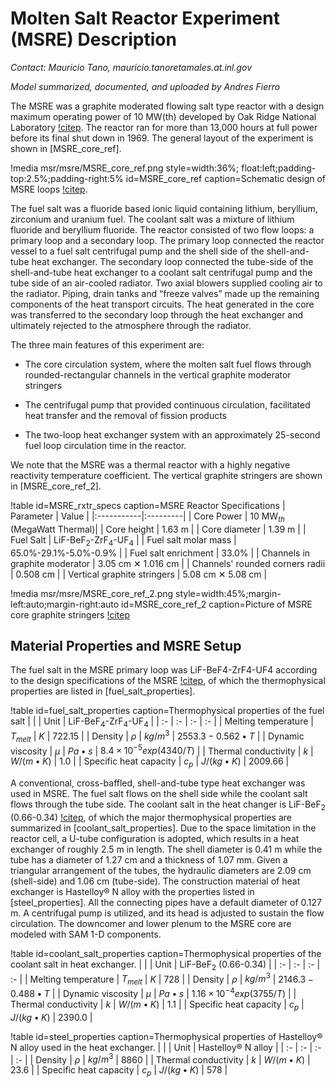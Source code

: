 # Molten Salt Reactor Experiment (MSRE) Description

*Contact: Mauricio Tano, mauricio.tanoretamales.at.inl.gov*

*Model summarized, documented, and uploaded by Andres Fierro*

<!-- Edits by Andres Fierro -->

The MSRE was a graphite moderated flowing salt type reactor with a design maximum operating power of 10 MW(th) developed by Oak Ridge National Laboratory [!citep](Robertson1965).
The reactor ran for more than 13,000 hours at full power before its final shut down in 1969.  The general layout of the experiment is shown in [MSRE_core_ref].

!media msr/msre/MSRE_core_ref.png
        style=width:36%; float:left;padding-top:2.5%;padding-right:5%
        id=MSRE_core_ref
        caption=Schematic design of MSRE loops [!citep](osti_1617123).

The fuel salt was a fluoride based ionic liquid containing lithium, beryllium, zirconium and uranium fuel.
The coolant salt was a mixture of lithium fluoride and beryllium fluoride.
The reactor consisted of two flow loops: a primary loop and a secondary loop.
The primary loop connected the reactor vessel to a fuel salt centrifugal pump and the shell side of the shell-and-tube heat exchanger.
The secondary loop connected the tube-side of the shell-and-tube heat exchanger to a coolant salt centrifugal pump and the tube side of an air-cooled radiator.
Two axial blowers supplied cooling air to the radiator. Piping, drain tanks and “freeze valves” made up the remaining components of the heat transport circuits.
The heat generated in the core was transferred to the secondary loop through the heat exchanger and ultimately rejected to the atmosphere through the radiator.

The three main features of this experiment are: 

- The core circulation system, where the molten salt fuel flows through rounded-rectangular channels in the vertical graphite moderator stringers 

- The centrifugal pump that provided continuous circulation, facilitated heat transfer and the removal of fission products 

- The two-loop heat exchanger system with an approximately 25-second fuel loop circulation time in the reactor. 

We note that the MSRE was a thermal reactor with a highly negative reactivity temperature coefficient. The vertical graphite stringers are shown in [MSRE_core_ref_2].


!table id=MSRE_rxtr_specs caption=MSRE Reactor Specifications
| Parameter  | Value  |
|:-----------|:---------|
| Core Power | 10 MW$_{th}$ (MegaWatt Thermal)| 
| Core height  | 1.63 m |
| Core diameter  | 1.39 m |
| Fuel Salt | LiF-BeF$_2$-ZrF$_4$-UF$_4$ |
| Fuel salt molar mass | 65.0%-29.1%-5.0%-0.9% |
| Fuel salt enrichment | 33.0% |
| Channels in graphite moderator | 3.05 cm ✕ 1.016 cm | 
| Channels' rounded corners radii | 0.508 cm | 
| Vertical graphite stringers  | 5.08 cm ✕ 5.08 cm |

<!-- % Should I use \bullet?? Instead of x? -->



!media msr/msre/MSRE_core_ref_2.png
        style=width:45%;margin-left:auto;margin-right:auto
        id=MSRE_core_ref_2
        caption=Picture of MSRE core graphite stringers  [!citep](osti_1617123)


## Material Properties and MSRE Setup

The fuel salt in the MSRE primary loop was LiF-BeF4-ZrF4-UF4 according to the design specifications of the MSRE [!citep](Beall1964,Cantor1968),
of which the thermophysical properties are listed in [fuel_salt_properties].

!table id=fuel_salt_properties caption=Thermophysical properties of the fuel salt
|   |   | Unit  | LiF-BeF$_4$-ZrF$_4$-UF$_4$  |
| :- | :- | :- | :- |
| Melting temperature | $T_{melt}$ | $K$ | $722.15$  |
| Density | $\rho$ | $kg/m^3$  | $2553.3-0.562\bullet T$ |
| Dynamic viscosity | $\mu$ | $Pa\bullet s$ | $8.4\times 10^{-5} exp(4340/T)$ |
| Thermal conductivity | $k$ | $W/(m\bullet K)$ | $1.0$ |
| Specific heat capacity | $c_p$ | $J/(kg\bullet K)$ | $2009.66$ |

A conventional, cross-baffled, shell-and-tube type heat exchanger was used in MSRE.
The fuel salt flows on the shell side while the coolant salt flows through the tube side.
The coolant salt in the heat changer is LiF-BeF$_2$ (0.66-0.34) [!citep](Guymon1973), of which the major thermophysical properties are summarized in [coolant_salt_properties].
Due to the space limitation in the reactor cell, a U-tube configuration is adopted, which results in a heat exchanger of roughly 2.5 m in length.
The shell diameter is 0.41 m while the tube has a diameter of 1.27 cm and a thickness of 1.07 mm. Given a triangular arrangement of the tubes, the hydraulic diameters are 2.09 cm (shell-side) and 1.06 cm (tube-side).
The construction material of heat exchanger is Hastelloy® N alloy with the properties listed in [steel_properties].
All the connecting pipes have a default diameter of 0.127 m. A centrifugal pump is utilized, and its head is adjusted to sustain the flow circulation. The downcomer and lower plenum to the MSRE core are modeled with SAM 1-D components.

!table id=coolant_salt_properties caption=Thermophysical properties of the coolant salt in heat exchanger.
|   |   | Unit  | LiF-BeF$_2$ (0.66-0.34)  |
| :- | :- | :- | :- |
| Melting temperature | $T_{melt}$ | $K$ | $728$  |
| Density | $\rho$ | $kg/m^3$  | $2146.3-0.488\bullet T$ |
| Dynamic viscosity | $\mu$ | $Pa\bullet s$ | $1.16\times 10^{-4} exp(3755/T)$ |
| Thermal conductivity | $k$ | $W/(m\bullet K)$ | $1.1$ |
| Specific heat capacity | $c_p$ | $J/(kg\bullet K)$ | $2390.0$ |

!table id=steel_properties caption=Thermophysical properties of Hastelloy® N alloy used in the heat exchanger.
|   |   | Unit  | Hastelloy® N alloy  |
| :- | :- | :- | :- |
| Density | $\rho$ | $kg/m^3$  | $8860$ |
| Thermal conductivity | $k$ | $W/(m\bullet K)$ | $23.6$ |
| Specific heat capacity | $c_p$ | $J/(kg\bullet K)$ | $578$ | 
